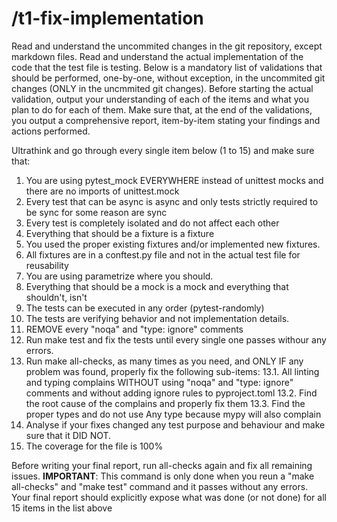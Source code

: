 # /t1-fix-implementation

Read and understand the uncommited changes in the git repository, except markdown files.
Read and understand the actual implementation of the code that the test file is testing.
Below is a mandatory list of validations that should be performed, one-by-one, without exception, in the uncommited git changes (ONLY in the uncmmited git changes).
Before starting the actual validation, output your understanding of each of the items and what you plan to do for each of them.
Make sure that, at the end of the validations, you output a comprehensive report, item-by-item stating your findings and actions performed.

Ultrathink and go through every single item below (1 to 15) and make sure that:

1. You are using pytest_mock EVERYWHERE instead of unittest mocks and there are no imports of unittest.mock
2. Every test that can be async is async and only tests strictly required to be sync for some reason are sync
3. Every test is completely isolated and do not affect each other
4. Everything that should be a fixture is a fixture
5. You used the proper existing fixtures and/or implemented new fixtures.
6. All fixtures are in a conftest.py file and not in the actual test file for reusability
7. You are using parametrize where you should.
8. Everything that should be a mock is a mock and everything that shouldn't, isn't
9. The tests can be executed in any order (pytest-randomly)
10. The tests are verifying behavior and not implementation details.
11. REMOVE every "noqa" and "type: ignore" comments
12. Run make test and fix the tests until every single one passes withour any errors.
13. Run make all-checks, as many times as you need, and ONLY IF any problem was found, properly fix the following sub-items:
  13.1. All linting and typing complains WITHOUT using "noqa" and "type: ignore" comments and without adding ignore rules to pyproject.toml
  13.2. Find the root cause of the complains and properly fix them
  13.3. Find the proper types and do not use Any type because mypy will also complain
14. Analyse if your fixes changed any test purpose and behaviour and make sure that it DID NOT.
15. The coverage for the file is 100%

Before writing your final report, run all-checks again and fix all remaining issues.
**IMPORTANT**: This command is only done when you reun a "make all-checks" and "make test" command and it passes without any errors.
Your final report should explicitly expose what was done (or not done) for all 15 items in the list above
